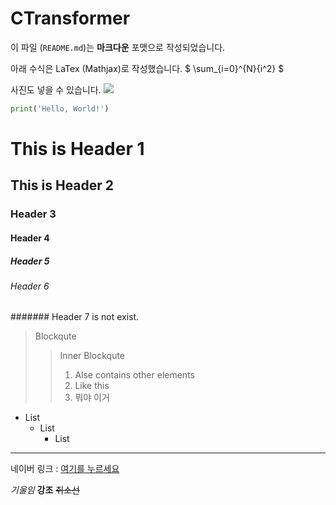 # CTransformer

이 파일 (`README.md`)는 **마크다운** 포맷으로 작성되었습니다.

아래 수식은 LaTex (Mathjax)로 작성했습니다.
$
\sum_{i=0}^{N}{i^2}
$

사진도 넣을 수 있습니다.
![](https://avatars.githubusercontent.com/u/141701198?s=400&u=921f67440bb10719a64126d17ecd68468308e37c&v=4)


```python
print('Hello, World!')
```
# This is Header 1
## This is Header 2
### Header 3
#### Header 4
##### Header 5
###### Header 6
####### Header 7 is not exist.

>Blockqute
>   >Inner Blockqute
>   >1. Alse contains other elements
>   >3. Like this
>   >2. 뭐야 이거

* List
    + List
        - List

***

네이버 링크 : [여기를 누르세요][LinkURL]

[LinkURL]: www.naver.com "네이버"

*기울임* **강조** ~~취소선~~
